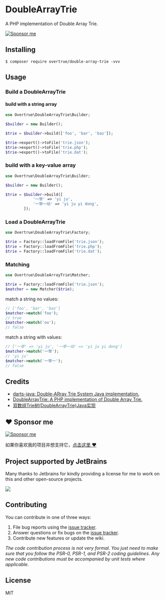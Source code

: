 # DoubleArrayTrie

A PHP implementation of Double Array Trie.

[![Sponsor me](https://github.com/overtrue/overtrue/blob/master/sponsor-me-button-s.svg?raw=true)](https://github.com/sponsors/overtrue)

## Installing

```shell
$ composer require overtrue/double-array-trie -vvv
```

## Usage

### Build a DoubleArrayTrie

#### build with a string array

```php
use Overtrue\DoubleArrayTrie\Builder;

$builder = new Builder();

$trie = $builder->build(['foo', 'bar', 'baz']);

$trie->export()->toFile('trie.json');
$trie->export()->toFile('trie.php');
$trie->export()->toFile('trie.dat');
```

### build with a key-value array

```php
use Overtrue\DoubleArrayTrie\Builder;

$builder = new Builder();

$trie = $builder->build([ 
            '一举' => 'yi ju',
            '一举一动' => 'yi ju yi dong',
        ]);
```

### Load a DoubleArrayTrie

```php
use Overtrue\DoubleArrayTrie\Factory;

$trie = Factory::loadFromFile('trie.json');
$trie = Factory::loadFromFile('trie.php');
$trie = Factory::loadFromFile('trie.dat');
```

### Matching

```php
use Overtrue\DoubleArrayTrie\Matcher;

$trie = Factory::loadFromFile('trie.json');
$matcher = new Matcher($trie);
```

match a string no values:

```php
// ['foo', 'bar', 'baz']
$matcher->match('foo');
// true
$matcher->match('oo');
// false
```

match a string with values:

```php
// ['一举' => 'yi ju', '一举一动' => 'yi ju yi dong']
$matcher->match('一举');
// 'yi ju'
$matcher->match('一举一');
// false
```

## Credits

 - [darts-java: Double-ARray Trie System Java implementation.](https://github.com/komiya-atsushi/darts-java)
 - [DoubleArrayTrie: A PHP implementation of Double Array Trie.](https://linux.thai.net/~thep/datrie/)
 - [双数组Trie树(DoubleArrayTrie)Java实现](https://www.hankcs.com/program/java/%E5%8F%8C%E6%95%B0%E7%BB%84trie%E6%A0%91doublearraytriejava%E5%AE%9E%E7%8E%B0.html)

## :heart: Sponsor me

[![Sponsor me](https://github.com/overtrue/overtrue/blob/master/sponsor-me.svg?raw=true)](https://github.com/sponsors/overtrue)

如果你喜欢我的项目并想支持它，[点击这里 :heart:](https://github.com/sponsors/overtrue)

## Project supported by JetBrains

Many thanks to Jetbrains for kindly providing a license for me to work on this and other open-source projects.

[![](https://resources.jetbrains.com/storage/products/company/brand/logos/jb_beam.svg)](https://www.jetbrains.com/?from=https://github.com/overtrue)

## Contributing

You can contribute in one of three ways:

1. File bug reports using the [issue tracker](https://github.com/vendor/package/issues).
2. Answer questions or fix bugs on the [issue tracker](https://github.com/vendor/package/issues).
3. Contribute new features or update the wiki.

_The code contribution process is not very formal. You just need to make sure that you follow the PSR-0, PSR-1, and
PSR-2 coding guidelines. Any new code contributions must be accompanied by unit tests where applicable._

## License

MIT
